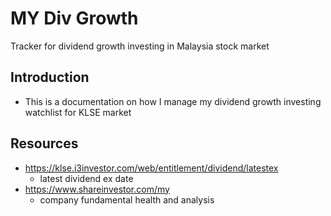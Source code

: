 # MY Div Growth
Tracker for dividend growth investing in Malaysia stock market

## Introduction
- This is a documentation on how I manage my dividend growth investing watchlist for KLSE market

## Resources
- https://klse.i3investor.com/web/entitlement/dividend/latestex
  - latest dividend ex date
- https://www.shareinvestor.com/my
  - company fundamental health and analysis
